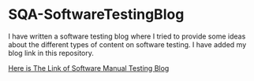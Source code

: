 # SQA-SoftwareTestingBlog
I have written a software testing blog where I tried to provide some ideas about the different types of content on software testing. I have added my blog link in this repository.

[Here is The Link of Software Manual Testing Blog](https://shantokumarsaha.blogspot.com/2023/03/software-testing.html)
